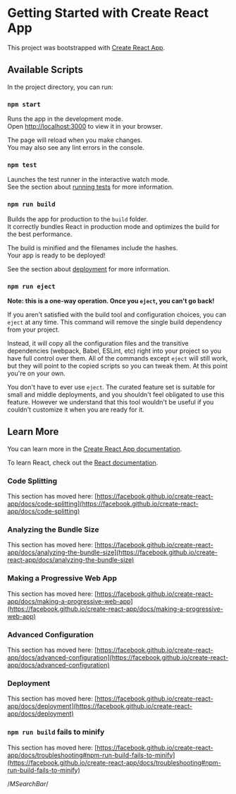 # Getting Started with Create React App

This project was bootstrapped with [Create React App](https://github.com/facebook/create-react-app).

## Available Scripts

In the project directory, you can run:

### `npm start`

Runs the app in the development mode.\
Open [http://localhost:3000](http://localhost:3000) to view it in your browser.

The page will reload when you make changes.\
You may also see any lint errors in the console.

### `npm test`

Launches the test runner in the interactive watch mode.\
See the section about [running tests](https://facebook.github.io/create-react-app/docs/running-tests) for more information.

### `npm run build`

Builds the app for production to the `build` folder.\
It correctly bundles React in production mode and optimizes the build for the best performance.

The build is minified and the filenames include the hashes.\
Your app is ready to be deployed!

See the section about [deployment](https://facebook.github.io/create-react-app/docs/deployment) for more information.

### `npm run eject`

**Note: this is a one-way operation. Once you `eject`, you can't go back!**

If you aren't satisfied with the build tool and configuration choices, you can `eject` at any time. This command will remove the single build dependency from your project.

Instead, it will copy all the configuration files and the transitive dependencies (webpack, Babel, ESLint, etc) right into your project so you have full control over them. All of the commands except `eject` will still work, but they will point to the copied scripts so you can tweak them. At this point you're on your own.

You don't have to ever use `eject`. The curated feature set is suitable for small and middle deployments, and you shouldn't feel obligated to use this feature. However we understand that this tool wouldn't be useful if you couldn't customize it when you are ready for it.

## Learn More

You can learn more in the [Create React App documentation](https://facebook.github.io/create-react-app/docs/getting-started).

To learn React, check out the [React documentation](https://reactjs.org/).

### Code Splitting

This section has moved here: [https://facebook.github.io/create-react-app/docs/code-splitting](https://facebook.github.io/create-react-app/docs/code-splitting)

### Analyzing the Bundle Size

This section has moved here: [https://facebook.github.io/create-react-app/docs/analyzing-the-bundle-size](https://facebook.github.io/create-react-app/docs/analyzing-the-bundle-size)

### Making a Progressive Web App

This section has moved here: [https://facebook.github.io/create-react-app/docs/making-a-progressive-web-app](https://facebook.github.io/create-react-app/docs/making-a-progressive-web-app)

### Advanced Configuration

This section has moved here: [https://facebook.github.io/create-react-app/docs/advanced-configuration](https://facebook.github.io/create-react-app/docs/advanced-configuration)

### Deployment

This section has moved here: [https://facebook.github.io/create-react-app/docs/deployment](https://facebook.github.io/create-react-app/docs/deployment)

### `npm run build` fails to minify

This section has moved here: [https://facebook.github.io/create-react-app/docs/troubleshooting#npm-run-build-fails-to-minify](https://facebook.github.io/create-react-app/docs/troubleshooting#npm-run-build-fails-to-minify)


/*MSearchBar*/
<!-- 
import React, { useState } from "react";
import { styled } from "@mui/material/styles";
import InputBase from "@mui/material/InputBase";
import SearchIcon from "@mui/icons-material/Search";
import Box from "@mui/material/Box";

const Search = styled("div")(({ theme }) => ({
  position: "relative",
  borderRadius: theme.shape.borderRadius,
  backgroundColor: "hsla(37, 87%, 19%, 1)",
  "&:hover": {
    backgroundColor: "alpha(theme.palette.common.white, 0.25)",
  },
  marginRight: theme.spacing(2),
  marginLeft: 0,
  width: "100%",
  [theme.breakpoints.up("sm")]: {
    marginLeft: theme.spacing(10),
    // width: "auto",
  },
}));

const SearchIconWrapper = styled("div")(({ theme }) => ({
  padding: theme.spacing(3, 1),
  height: "100%",
  position: "absolute",
  pointerEvents: "none"
}));

const StyledInputBase = styled(InputBase)(({ theme }) => ({
  color: "inherit",
  "& .MuiInputBase-input": {
    padding: theme.spacing(3.5, 0.5, 0.5, 0.5),
    // vertical padding + font size from searchIcon
    paddingLeft: `calc(1em + ${theme.spacing(4)})`,
    transition: theme.transitions.create("width"),
    width: "100%",
    marginRight: "100px",
    [theme.breakpoints.up("md")]: {
      width: "40ch",
    },
    "&::placeholder":{
      fontSize:"25px",
    }
  },
}));

function MSearchBar() {
  const [searchTerm, setSearchTerm] = useState("");
  const [searchResults, setSearchResults] = useState([]);

  const handleSearch = async () => {
    try {
      const response = await fetch(
        `${process.env.REACT_APP_BASE_URL}search/movie?api_key=${process.env.REACT_APP_API_KEY}&query=${searchTerm}`
      );
      const data = await response.json();
      console.log("Search result:", data.results);
      setSearchResults(data.results);
    } catch (error) {
      console.error("Error searching movies:", error);
    }
  };

  const handleChange = (event) => {
    const searchTerm = event.target.value;
    setSearchTerm(searchTerm);
  
    if (searchTerm.trim() === "") {
      setSearchResults([]);
    }
  };

  const handleKeyPress = (event) => {
    if (event.key === "Enter") {
      handleSearch();
    }
  };

  return (
    <Search>
      <SearchIconWrapper>
        <SearchIcon />
      </SearchIconWrapper>
      <StyledInputBase
        placeholder="Search…"
        inputProps={{ "aria-label": "search" }}
        value={searchTerm}
        onChange={handleChange}
        onKeyPress={handleKeyPress}
      />
     <Box component="ul" sx={{ 
      display: "flex", 
      flexWrap: "wrap", 
      pl: 0 ,
      // justifyContent: "center", 
      }}>
        {searchResults.map((movie) => (
          <Box
            key={movie.id}
            component="li"
            sx={{
              bgColor: "background.paper",
              boxShadow: 1,
              p: 2,
              m: 1,
              borderRadius: 2,
              width: "100%",
              maxWidth: 300,// Limit the width of each search result box
            }}
          >
            <img src={`https://image.tmdb.org/t/p/w500/${movie.poster_path}`} alt={movie.title} width="100%" />
            <h2>{movie.title}</h2>
            <p>{movie.overview.length > 150 ? `${movie.overview.substring(0, 150)}...` : movie.overview}</p>
          </Box>
        ))}
      </Box>
    </Search>
  );
}

export default MSearchBar;

 -->

